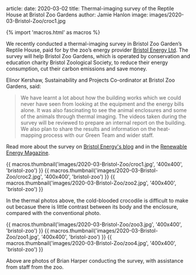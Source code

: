 article:
date: 2020-03-02
title: Thermal-imaging survey of the Reptile House at Bristol Zoo Gardens 
author: Jamie Hanlon
image: images/2020-03-Bristol-Zoo/croc1.jpg

{% import 'macros.html' as macros %}

We recently conducted a thermal-imaging survey in Bristol Zoo Garden’s Reptile
House, paid for by the zoo’s energy provider [Bristol Energy
Ltd](https://www.bristol-energy.co.uk). The survey will help Bristol Zoo
Gardens, which is operated by conservation and education charity Bristol
Zoological Society, to reduce their energy consumption, cut their carbon
emissions and save money.

Elinor Kershaw, Sustainability and Projects Co-ordinator at Bristol Zoo
Gardens, said: 

> We have learnt a lot about how the building works which we could never have
> seen from looking at the equipment and the energy bills alone. It was also
> fascinating to see the animal enclosures and some of the animals through
> thermal imaging. The videos taken during the survey will be reviewed to
> prepare an internal report on the building. We also plan to share the results
> and information on the heat-mapping process with our Green Team and wider
> staff.

Read more about the survey on [Bristol Energy's
blog](https://www.bristol-energy.co.uk/thermal-imaging-tech-bristol-zoo-gardens-gives-crocs-their-creature-comforts)
and in the [Renewable Energy
Magazine](https://www.renewableenergymagazine.com/energy_saving/bristol-zoo-gardensa--reptile-house-uses-20200303).


<div class="text-center">
{{ macros.thumbnail('images/2020-03-Bristol-Zoo/croc1.jpg', '400x400', 'bristol-zoo') }}
{{ macros.thumbnail('images/2020-03-Bristol-Zoo/croc2.jpg', '400x400', 'bristol-zoo') }}
{{ macros.thumbnail('images/2020-03-Bristol-Zoo/zoo2.jpg', '400x400', 'bristol-zoo') }}
</div>

In the thermal photos above, the cold-blooded crocodile is difficult to make
out becasue there is little contrast between its body and the enclosure,
compared with the conventional photo.

<div class="text-center">
{{ macros.thumbnail('images/2020-03-Bristol-Zoo/zoo3.jpg', '400x400', 'bristol-zoo') }}
{{ macros.thumbnail('images/2020-03-Bristol-Zoo/zoo1.jpg', '400x400', 'bristol-zoo') }}
{{ macros.thumbnail('images/2020-03-Bristol-Zoo/zoo4.jpg', '400x400', 'bristol-zoo') }}
</div>

Above are photos of Brian Harper conducting the survey, with assistance from
staff from the zoo.
